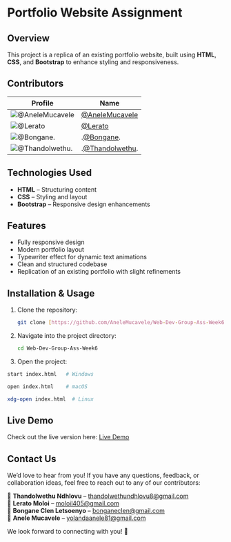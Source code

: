 # Portfolio Website Assignment  

## Overview  
This project is a replica of an existing portfolio website, built using **HTML**, **CSS**, and **Bootstrap** to enhance styling and responsiveness.  

## Contributors  

| Profile | Name |
|---------|------|
| ![@AneleMucavele](https://github.com/AneleMucavele.png?size=10) | [@AneleMucavele](https://github.com/AneleMucavele) |
| ![@Lerato](https://github.com/your-github-username.png?size=10) | [@Lerato](https://github.com/the7thsage376) |
| ![@Bongane](https://github.com/Bongane0606.png?size=10). | .[@Bongane](https://github.com/Bongane0606). |
| ![@Thandolwethu](https://github.com/7thSage-goose.png?size=10). | .[@Thandolwethu](https://github.com/7thSage-goose). |

## Technologies Used  
- **HTML** – Structuring content  
- **CSS** – Styling and layout  
- **Bootstrap** – Responsive design enhancements  

## Features  
- Fully responsive design  
- Modern portfolio layout  
- Typewriter effect for dynamic text animations
- Clean and structured codebase  
- Replication of an existing portfolio with slight refinements  

## Installation & Usage  
1. Clone the repository:
   
   ```bash
   git clone [https://github.com/AneleMucavele/Web-Dev-Group-Ass-Week6.git]
   ```
3. Navigate into the project directory:
   ```bash
   cd Web-Dev-Group-Ass-Week6
   
4. Open the project:

```bash
start index.html   # Windows
   ```
```bash
open index.html    # macOS
```
```bash  
xdg-open index.html  # Linux
```  

## Live Demo
Check out the live version here: [Live Demo](https://anelemucavele.github.io/Web-Dev-Group-Ass-Week6/)


 ## Contact Us  

We’d love to hear from you! If you have any questions, feedback, or collaboration ideas, feel free to reach out to any of our contributors:  

📧 **Thandolwethu Ndhlovu** – [thandolwethundhlovu8@gmail.com](mailto:thandolwethundhlovu8@gmail.com)  
📧 **Lerato Moloi** – [moloil405@gmail.com](mailto:moloil405@gmail.com)  
📧 **Bongane Clen Letsoenyo** – [bonganeclen@gmail.com](mailto:bonganeclen@gmail.com)  
📧 **Anele Mucavele** – [yolandaanele81@gmail.com](mailto:yolandaanele81@gmail.com)  

We look forward to connecting with you! 🚀  
